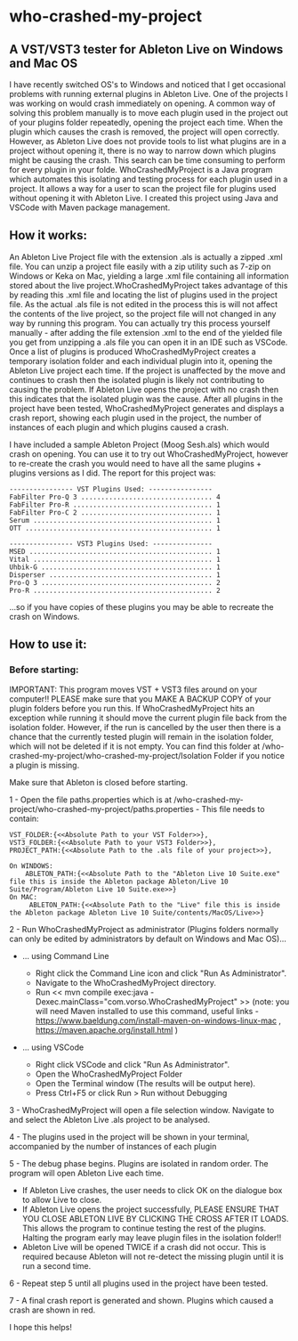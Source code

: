 # who-crashed-my-project

## A VST/VST3 tester for Ableton Live on Windows and Mac OS

I have recently switched OS's to Windows and noticed that I get occasional problems with running external plugins in Ableton Live. One of the projects I was working on would crash immediately on opening. A common way of solving this problem manually is to move each plugin used in the project out of your plugins folder repeatedly, opening the project each time. When the plugin which causes the crash is removed, the project will open correctly. However, as Ableton Live does not provide tools to list what plugins are in a project without opening it, there is no way to narrow down which plugins might be causing the crash. This search can be time consuming to perform for every plugin in your folde. 
WhoCrashedMyProject is a Java program which automates this isolating and testing process for each plugin used in a project. It allows a way for a user to scan the project file for plugins used without opening it with Ableton Live. I created this project using Java and VSCode with Maven package management. 


## How it works:

An Ableton Live Project file with the extension .als is actually a zipped .xml file. You can unzip a project file easily with a zip utility such as 7-zip on Windows or Keka on Mac, yielding a large .xml file containing all information stored about the live project.WhoCrashedMyProject takes advantage of this by reading this .xml file and locating the list of plugins used in the project file. As the actual .als file is not edited in the process this is will not affect the contents of the live project, so the project file will not changed in any way by running this program. You can actually try this process yourself manually -  after adding the file extension .xml to the end of the yielded file you get from unzipping a .als file you can open it in an IDE such as VSCode.  
Once a list of plugins is produced WhoCrashedMyProject creates a temporary isolation folder and each individual plugin into it, opening the Ableton Live project each time. If the project is unaffected by the move and continues to crash then the isolated plugin is likely not contributing to causing the problem. If Ableton Live opens the project with no crash then this indicates that the isolated plugin was the cause. 
After all plugins in the project have been tested, WhoCrashedMyProject generates and displays a crash report, showing each plugin used in the project, the number of instances of each plugin and which plugins caused a crash. 

I have included a sample Ableton Project (Moog Sesh.als) which would crash on opening. You can use it to try out WhoCrashedMyProject, however to re-create the crash you would need to have all the same plugins + plugins versions as I did. The report for this project was:
    
    ---------------- VST Plugins Used: ----------------
    FabFilter Pro-Q 3 ................................. 4
    FabFilter Pro-R ................................... 1
    FabFilter Pro-C 2 ................................. 1
    Serum ............................................. 1
    OTT ............................................... 1

    ---------------- VST3 Plugins Used: ---------------
    MSED .............................................. 1
    Vital ............................................. 1
    Uhbik-G ........................................... 1
    Disperser ......................................... 1
    Pro-Q 3 ........................................... 2
    Pro-R ............................................. 2

...so if you have copies of these plugins you may be able to recreate the crash on Windows. 


## How to use it:

### Before starting: 

IMPORTANT: This program moves VST + VST3 files around on your computer!! PLEASE make sure that you MAKE A BACKUP COPY of your plugin folders before you run this. If WhoCrashedMyProject hits an exception while running it should move the current plugin file back from the isolation folder. However, if the run is cancelled by the user then there is a chance that the currently tested plugin will remain in the isolation folder, which will not be deleted if it is not empty. You can find this folder at /who-crashed-my-project/who-crashed-my-project/Isolation Folder if you notice a plugin is missing. 

Make sure that Ableton is closed before starting.

1 - Open the file paths.properties which is at /who-crashed-my-project/who-crashed-my-project/paths.properties - This file needs to contain:

    VST_FOLDER:{<<Absolute Path to your VST Folder>>},
    VST3_FOLDER:{<<Absolute Path to your VST3 Folder>>},
    PROJECT_PATH:{<<Absolute Path to the .als file of your project>>},
    
    On WINDOWS:
        ABLETON_PATH:{<<Absolute Path to the "Ableton Live 10 Suite.exe" file this is inside the Ableton package Ableton/Live 10 Suite/Program/Ableton Live 10 Suite.exe>>}
    On MAC:
         ABLETON_PATH:{<<Absolute Path to the "Live" file this is inside the Ableton package Ableton Live 10 Suite/contents/MacOS/Live>>}
         
2 - Run WhoCrashedMyProject as administrator (Plugins folders normally can only be edited by administrators by default on Windows and Mac OS)...
  - ... using Command Line
    - Right click the Command Line icon and click "Run As Administrator".
    - Navigate to the WhoCrashedMyProject directory.
    - Run << mvn compile exec:java -Dexec.mainClass="com.vorso.WhoCrashedMyProject" >> (note: you will need Maven installed to use this command, useful links - https://www.baeldung.com/install-maven-on-windows-linux-mac , https://maven.apache.org/install.html )
    
  - ... using VSCode
    - Right click VSCode and click "Run As Administrator". 
    - Open the WhoCrashedMyProject Folder
    - Open the Terminal window (The results will be output here).
    - Press Ctrl+F5 or click Run > Run without Debugging
    
 
3 - WhoCrashedMyProject will open a file selection window. Navigate to and select the Ableton Live .als project to be analysed. 

4 - The plugins used in the project will be shown in your terminal, accompanied by the number of instances of each plugin

5 - The debug phase begins. Plugins are isolated in random order. The program will open Ableton Live each time. 
  - If Ableton Live crashes, the user needs to click OK on the dialogue box to allow Live to close.
  - If Ableton Live opens the project successfully, PLEASE ENSURE THAT YOU CLOSE ABLETON LIVE BY CLICKING THE CROSS AFTER IT LOADS. This allows the program to continue testing the rest of the plugins. Halting the program early may leave plugin files in the isolation folder!!
  - Ableton Live will be opened TWICE if a crash did not occur. This is required because Ableton will not re-detect the missing plugin until it is run a second time. 
    
6 - Repeat step 5 until all plugins used in the project have been tested.
  
7 - A final crash report is generated and shown. Plugins which caused a crash are shown in red.

I hope this helps!
